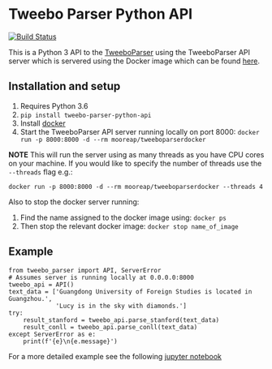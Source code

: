 # Tweebo Parser Python API
[![Build Status](https://travis-ci.org/apmoore1/tweebo_parser_python_api.svg?branch=master)](https://travis-ci.org/apmoore1/tweebo_parser_python_api)

This is a Python 3 API to the [TweeboParser](https://github.com/apmoore1/TweeboParser) using the TweeboParser API server which is servered using the Docker image which can be found [here](https://github.com/apmoore1/TweeboParserDocker).

## Installation and setup

1. Requires Python 3.6
2. `pip install tweebo-parser-python-api`
3. Install [docker](https://docs.docker.com/install/)
4. Start the TweeboParser API server running locally on port 8000: `docker run -p 8000:8000 -d --rm mooreap/tweeboparserdocker`

**NOTE** This will run the server using as many threads as you have CPU cores on your machine. If you would like to specify the number of threads use the `--threads` flag e.g.:

`docker run -p 8000:8000 -d --rm mooreap/tweeboparserdocker --threads 4`

Also to stop the docker server running:
1. Find the name assigned to the docker image using: `docker ps`
2. Then stop the relevant docker image: `docker stop name_of_image`

## Example

```
from tweebo_parser import API, ServerError
# Assumes server is running locally at 0.0.0.0:8000
tweebo_api = API()
text_data = ['Guangdong University of Foreign Studies is located in Guangzhou.',
             'Lucy is in the sky with diamonds.']
try:
    result_stanford = tweebo_api.parse_stanford(text_data)
    result_conll = tweebo_api.parse_conll(text_data)
except ServerError as e:
    print(f'{e}\n{e.message}')
```

For a more detailed example see the following [jupyter notebook](https://github.com/apmoore1/tweebo_parser_python_api/blob/master/notebooks/example.ipynb)

